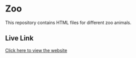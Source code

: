 # Zoo

This repository contains HTML files for different zoo animals.

## Live Link
[Click here to view the website](https://Santiago0303afk.github.io/zoo/)


